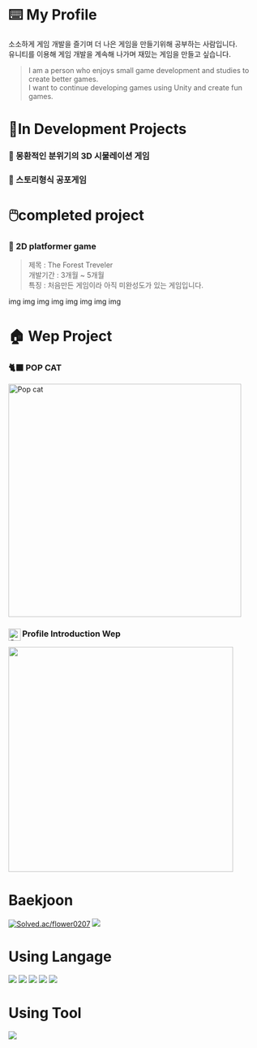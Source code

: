 # ⌨️ My Profile

소소하게 게임 개발을 즐기며 더 나은 게임을 만들기위해 공부하는 사람입니다. <br/>
유니티를 이용해 게임 개발을 계속해 나가며 재밌는 게임을 만들고 싶습니다. <br/>
>I am a person who enjoys small game development and studies to create better games. <br/>
I want to continue developing games using Unity and create fun games.

# 📝In Development Projects

### 💭 몽환적인 분위기의 3D 시물레이션 게임

### 👻 스토리형식 공포게임


# 🖱️completed project

### 🌳 2D platformer game 
> 제목 : The Forest Treveler <br/>
> 개발기간 : 3개월 ~ 5개월 <br/>
> 특징 : 처음만든 게임이라 아직 미완성도가 있는 게임입니다. <br/>

img img img img img img img img

# 🏠 Wep Project

### 🐈‍⬛ POP CAT  
<img width="459" alt="Pop cat" src="https://github.com/user-attachments/assets/2ac8f67a-bc42-4b50-93af-5144d2c53670">

### <img align="left" alt="SOKURI_CODE | Instagram" width="24px" src="https://img.icons8.com/color/48/000000/instagram-new--v2.png" /> Profile Introduction Wep
<img width="443" alt="" src="https://github.com/user-attachments/assets/bdc994c6-760b-4426-bfaa-b032399fe27d">

# Baekjoon
[![Solved.ac/flower0207](http://mazassumnida.wtf/api/v2/generate_badge?boj=flower0207)](https://solved.ac/flower0207)
<img src="http://mazandi.herokuapp.com/api?handle=flower0207&theme=warm"/>
<br/>
# Using Langage

<img src="https://img.shields.io/badge/c%23-B829FF?style=for-the-badge&logo=Csharp&logoColor=white">
<img src="https://img.shields.io/badge/C language-6FCBFF?style=for-the-badge&logo=C&logoColor=white">
<img src="https://img.shields.io/badge/html5-E34F26?style=for-the-badge&logo=html5&logoColor=white"> 
<img src="https://img.shields.io/badge/css-1572B6?style=for-the-badge&logo=css3&logoColor=white"> 
<img src="https://img.shields.io/badge/javascript-FFF66F?style=for-the-badge&logo=javascript&logoColor=yellow">

# Using Tool

  <img src="https://img.shields.io/badge/Unity-000000?style=for-the-badge&logo=Unity&logoColor=white"/>

<!--
**flower0207/flower0207** is a ✨ _special_ ✨ repository because its `README.md` (this file) appears on your GitHub profile.

Here are some ideas to get you started:

- 🔭 I’m currently working on ...
- 🌱 I’m currently learning ...
- 👯 I’m looking to collaborate on ...
- 🤔 I’m looking for help with ...
- 💬 Ask me about ...
- 📫 How to reach me: ...
- 😄 Pronouns: ...
- ⚡ Fun fact: ...
-->
